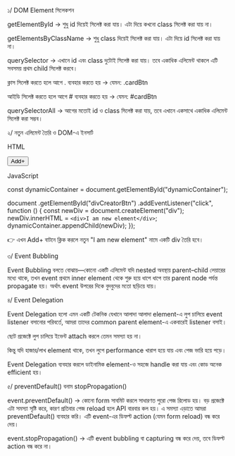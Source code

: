১/ DOM Element সিলেকশন

getElementById → শুধু id দিয়েই সিলেক্ট করা যায়। এটা দিয়ে কখনো class সিলেক্ট করা যায় না।

getElementsByClassName → শুধু class দিয়েই সিলেক্ট করা যায়। এটা দিয়ে id সিলেক্ট করা যায় না।

querySelector → এখানে id এবং class দুটোই সিলেক্ট করা যায়। তবে একাধিক এলিমেন্ট থাকলে এটি সবসময় প্রথম child সিলেক্ট করবে।

ক্লাস সিলেক্ট করতে হলে আগে . ব্যবহার করতে হয় → যেমন: .cardBtn

আইডি সিলেক্ট করতে হলে আগে # ব্যবহার করতে হয় → যেমন: #cardBtn

querySelectorAll → আগের মতোই id ও class সিলেক্ট করা যায়, তবে এখানে একসাথে একাধিক এলিমেন্ট সিলেক্ট করা সম্ভব।

২/ নতুন এলিমেন্ট তৈরি ও DOM-এ ইনসার্ট

HTML

<div id="dynamicContainer"></div>
<button id="divCreatorBtn" class="border rounded p-2">Add+</button>


JavaScript

const dynamicContainer = document.getElementById("dynamicContainer");

document
  .getElementById("divCreatorBtn")
  .addEventListener("click", function () {
    const newDiv = document.createElement("div");
    newDiv.innerHTML = `<div>I am new element</div>`;
    dynamicContainer.appendChild(newDiv);
});


👉 এখন Add+ বাটনে ক্লিক করলে নতুন "I am new element" নামে একটি div তৈরি হবে।

৩/ Event Bubbling

Event Bubbling বলতে বোঝায়—কোনো একটি এলিমেন্ট যদি nested অবস্থায় parent–child লেয়ারের মধ্যে থাকে, তখন event প্রথমে inner element থেকে শুরু হয়ে ধাপে ধাপে তার parent node পর্যন্ত propagate হয়। অর্থাৎ event উপরের দিকে বুদবুদের মতো ছড়িয়ে যায়।

৪/ Event Delegation

Event Delegation হলো এমন একটি টেকনিক যেখানে আলাদা আলাদা element-এ লুপ চালিয়ে event listener বসানোর পরিবর্তে, আমরা তাদের common parent element-এ একবারেই listener বসাই।

ছোট প্রজেক্টে লুপ চালিয়ে ইভেন্ট attach করলে তেমন সমস্যা হয় না।

কিন্তু যদি হাজার/লাখ element থাকে, তখন লুপে performance খারাপ হয়ে যায় এবং পেজ ভারি হয়ে পড়ে।

Event Delegation ব্যবহার করলে ডাইনামিক element-ও সহজে handle করা যায় এবং কোড অনেক efficient হয়।

৫/ preventDefault() বনাম stopPropagation()

event.preventDefault() → কোনো form সাবমিট করলে সাধারণত পুরো পেজ রিলোড হয়। বড় প্রজেক্টে এটা সমস্যা সৃষ্টি করে, কারণ প্রতিবার পেজ reload হলে API বারবার কল হয়। এ সমস্যা এড়াতে আমরা preventDefault() ব্যবহার করি। এটি event-এর ডিফল্ট action (যেমন form reload) বন্ধ করে দেয়।

event.stopPropagation() → এটি event bubbling বা capturing বন্ধ করে দেয়, তবে ডিফল্ট action বন্ধ করে না।
